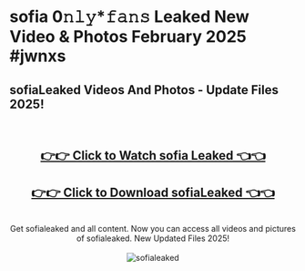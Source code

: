 # sofia 0𝚗𝚕𝚢*𝚏𝚊𝚗𝚜 Leaked New Video & Photos February 2025 #jwnxs

<h2>sofiaLeaked Videos And Photos - Update Files 2025!</h2>
<br>
<div align="center">
<h2><a href="https://mediaupload.pro?title=sofia&ref=11F" rel="nofollow">👉👉 Click to Watch sofia Leaked 👈👈</a></h2>
<h2><a href="https://mediaupload.pro?title=sofia&ref=11F" rel="nofollow">👉👉 Click to Download sofiaLeaked 👈👈</a></h2>
<br>
Get sofialeaked and all content. Now you can access all videos and pictures of sofialeaked. New Updated Files 2025!
<br>
<br>
<a href="https://mediaupload.pro?title=sofia&ref=11F" rel="nofollow" data-target="animated-image.originalLink"><img src="https://i.ibb.co/Gkj2r4b/banner.png" alt="sofialeaked" style="max-width: 100%; display: inline-block;" data-target="animated-image.originalImage"></a>
</div>
<br>

